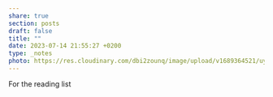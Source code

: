 ```yaml
---
share: true
section: posts
draft: false
title: ""
date: 2023-07-14 21:55:27 +0200
type: _notes
photo: https://res.cloudinary.com/dbi2zounq/image/upload/v1689364521/uynichnyrqrkvsqa6msr.jpg
---
```



For the reading list
